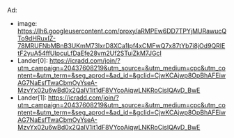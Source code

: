 Ad:
- image: https://lh6.googleusercontent.com/proxy/aRMPEw6DD7TPYjMURawucQTo9dHRuxIZ-78MRUFNbMBnB3UKmM73IxrD8XCa1Ipf4xCMFwQ7x87tYb7i8jOd9QRlEtF2yuA54ffUIpcuLfDaEfe28vm2Uf2STuiZkM7JGcI
- Lander[0]: https://icradd.com/join/?utm_campaign=20437608219&utm_source=&utm_medium=cpc&utm_content=&utm_term=&seg_aprod=&ad_id=&gclid=CjwKCAjwp8OpBhAFEiwAG7NaEsfTwaCbmOyYseA-MzvYx02u6wBd0x2QalV1it1dF8VYcoAiqwLNKRoCisIQAvD_BwE
- Lander[1]: https://icradd.com/join/?utm_campaign=20437608219&utm_source=&utm_medium=cpc&utm_content=&utm_term=&seg_aprod=&ad_id=&gclid=CjwKCAjwp8OpBhAFEiwAG7NaEsfTwaCbmOyYseA-MzvYx02u6wBd0x2QalV1it1dF8VYcoAiqwLNKRoCisIQAvD_BwE
